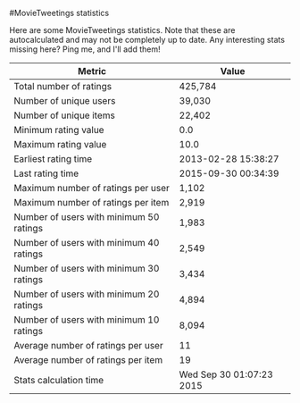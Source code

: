 #MovieTweetings statistics

Here are some MovieTweetings statistics. Note that these are autocalculated and may not be completely up to date. Any interesting stats missing here? Ping me, and I'll add them!

Metric | Value
--- | ---
Total number of ratings                 | 425,784
Number of unique users                  | 39,030
Number of unique items                  | 22,402
Minimum rating value                    | 0.0
Maximum rating value                    | 10.0
Earliest rating time                    | 2013-02-28 15:38:27
Last rating time                        | 2015-09-30 00:34:39
Maximum number of ratings per user      | 1,102
Maximum number of ratings per item      | 2,919
Number of users with minimum 50 ratings | 1,983
Number of users with minimum 40 ratings | 2,549
Number of users with minimum 30 ratings | 3,434
Number of users with minimum 20 ratings | 4,894
Number of users with minimum 10 ratings | 8,094
Average number of ratings per user      | 11
Average number of ratings per item      | 19
Stats calculation time                  | Wed Sep 30 01:07:23 2015

